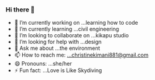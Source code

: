 ### Hi there 👋

<!--
**christinekimani/christinekimani** is a ✨ _special_ ✨ repository because its `README.md` (this file) appears on your GitHub profile.

Here are some ideas to get you started:-->

- 🔭 I’m currently working on ...learning how to code
- 🌱 I’m currently learning ...civil engineering
- 👯 I’m looking to collaborate on ...kikapu studio
- 🤔 I’m looking for help with ...design
- 💬 Ask me about ...the environment
- 📫 How to reach me: ...christinekimani881@gmail.com
- 😄 Pronouns: ...she/her
- ⚡ Fun fact: ...Love is Like Skydiving

